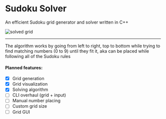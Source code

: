 # Sudoku Solver

An efficient Sudoku grid generator and solver written in C++

![solved grid](https://i.imgur.com/3EMgI6O.png)

---

The algorithm works by going from left to right, top to bottom while trying to find matching numbers (0 to 9) until
they fit it, aka can be placed while following all of the Sudoku rules

#### Planned features:
- [x] Grid generation
- [x] Grid visualization
- [x] Solving algorithm
- [ ] CLI overhaul (grid + input)
- [ ] Manual number placing
- [ ] Custom grid size
- [ ] Grid GUI
